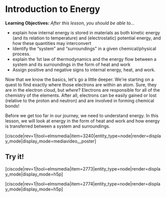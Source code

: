 <div style="float:right;margin:auto"><ebook-button title="Intro to Energy" link=https://genchem.science.psu.edu/01-4-introduction-energy
></ebook-button></div>

# Introduction to Energy

**Learning Objectives:** _After this lesson, you should be able to…_

* explain how internal energy is stored in materials as both kinetic energy (and its relation to temperature) and (electrostatic) potential energy, and how these quantities may interconvert
* Identify the “system” and “surroundings” in a given chemical/physical process.
* explain the 1st law of thermodynamics and the energy flow between a system and its surroundings in the form of heat and work 
* Assign positive and negative signs to internal energy, heat, and work. 


Now that we know the basics, let's go a little deeper. We're starting on a quest to find exactly where those electrons are within an atom. Sure, they are in the electron cloud, but _where_? Electrons are responsible for all of the chemistry of the elements.  After all, electrons can be easily gained or lost (relative to the proton and neutron) and are involved in forming chemical bonds!

Before we get too far in our journey, we need to understand energy. In this lesson, we will look at energy in the form of heat and work and how energy is transferred between a system and surroundings.

<media-video>[ciscode|rev=1|tool=elmsmedia|item=3240|entity_type=node|render=display_mode|display_mode=mediavideo__poster]</media-video>


## Try it!

[ciscode|rev=1|tool=elmsmedia|item=2773|entity_type=node|render=display_mode|display_mode=h5p]

[ciscode|rev=1|tool=elmsmedia|item=2774|entity_type=node|render=display_mode|display_mode=h5p]

 
